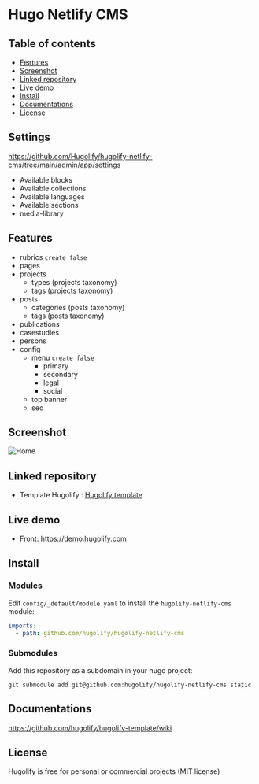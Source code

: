 # Hugo Netlify CMS

## Table of contents

- [Features](#features)
- [Screenshot](#screenshot)
- [Linked repository](#linked-repository)
- [Live demo](#live-demo)
- [Install](#install)
- [Documentations](#documentations)
- [License](#license)


## Settings
https://github.com/Hugolify/hugolify-netlify-cms/tree/main/admin/app/settings
- Available blocks
- Available collections
- Available languages
- Available sections
- media-library

## Features
- rubrics `create false`
- pages
- projects
  - types (projects taxonomy)
  - tags (projects taxonomy)
- posts
  - categories (posts taxonomy)
  - tags (posts taxonomy)
- publications
- casestudies
- persons
- config
  - menu `create false`
    - primary
    - secondary
    - legal
    - social
  - top banner
  - seo

## Screenshot
![Home](https://user-images.githubusercontent.com/4457294/207929597-f0d02e09-d2ee-44ca-8c65-efad0293356b.png)

## Linked repository
* Template Hugolify : [Hugolify template](https://github.com/hugolify/hugolify-template)

## Live demo
- Front: https://demo.hugolify.com

## Install

### Modules
Edit `config/_default/module.yaml` to install the `hugolify-netlify-cms` module:
```yml
imports:
  - path: github.com/hugolify/hugolify-netlify-cms
```
### Submodules
Add this repository as a subdomain in your hugo project:
```
git submodule add git@github.com:hugolify/hugolify-netlify-cms static
```

## Documentations
https://github.com/hugolify/hugolify-template/wiki

## License
Hugolify is free for personal or commercial projects (MIT license)
